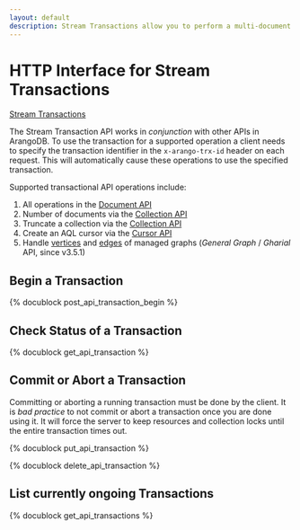 ```yaml
---
layout: default
description: Stream Transactions allow you to perform a multi-document transaction with individual begin and commit / abort commands
---
```

HTTP Interface for Stream Transactions
======================================

[Stream Transactions](../transactions-stream-transactions.html)

The Stream Transaction API works in *conjunction* with other APIs in ArangoDB.
To use the transaction for a supported operation a client needs to specify
the transaction identifier in the `x-arango-trx-id` header on each request.
This will automatically cause these operations to use the specified transaction.

Supported transactional API operations include:

1. All operations in the [Document API](document-working-with-documents.html)
2. Number of documents via the [Collection API](collection-getting.html#return-number-of-documents-in-a-collection)
3. Truncate a collection via the [Collection API](collection-creating.html#truncate-collection)
4. Create an AQL cursor via the [Cursor API](aql-query-cursor-accessing-cursors.html)
5. Handle [vertices](gharial-vertices.html) and [edges](gharial-edges.html)
   of managed graphs (_General Graph_ / _Gharial_ API, since v3.5.1)

Begin a Transaction
-------------------

<!-- RestTransactionHandler.cpp -->
{% docublock post_api_transaction_begin %}

Check Status of a Transaction
-----------------------------

{% docublock get_api_transaction %}

Commit or Abort a Transaction
-----------------------------

Committing or aborting a running transaction must be done by the client.
It is *bad practice* to not commit or abort a transaction once you are done
using it. It will force the server to keep resources and collection locks 
until the entire transaction times out.

<!-- RestTransactionHandler.cpp -->
{% docublock put_api_transaction %}

<!-- RestTransactionHandler.cpp -->
{% docublock delete_api_transaction %}

List currently ongoing Transactions
-----------------------------------

{% docublock get_api_transactions %}

